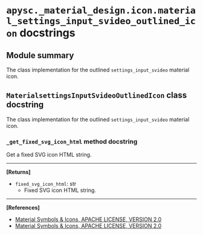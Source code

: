# `apysc._material_design.icon.material_settings_input_svideo_outlined_icon` docstrings

## Module summary

The class implementation for the outlined `settings_input_svideo` material icon.

## `MaterialsettingsInputSvideoOutlinedIcon` class docstring

The class implementation for the outlined `settings_input_svideo` material icon.

### `_get_fixed_svg_icon_html` method docstring

Get a fixed SVG icon HTML string.<hr>

**[Returns]**

- `fixed_svg_icon_html`: str
  - Fixed SVG icon HTML string.

<hr>

**[References]**

- [Material Symbols & Icons, APACHE LICENSE, VERSION 2.0](https://fonts.google.com/icons?icon.size=24&icon.color=%23e8eaed)
- [Material Symbols & Icons, APACHE LICENSE, VERSION 2.0](https://www.apache.org/licenses/LICENSE-2.0.html)